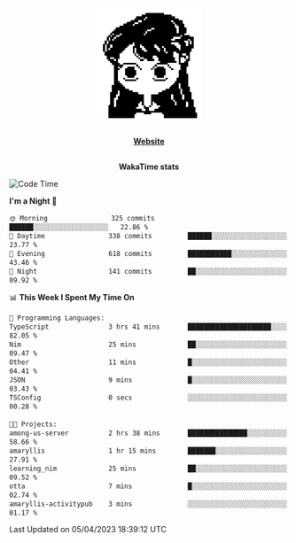 ##

<p align="center">
  <img src="./person.gif" />
</p>

##

<div align="center">
  <p>
    <strong>
    <a href='https://domm.me'>Website</a>
    </strong>
  </p>
</div>

##

<div align="center">
  <p>
    <strong>
    WakaTime stats
    </strong>
  </p>
</div>

<!--START_SECTION:waka-->
![Code Time](http://img.shields.io/badge/Code%20Time-73%20hrs%2037%20mins-blue)

**I'm a Night 🦉** 

```text
🌞 Morning                325 commits         ██████░░░░░░░░░░░░░░░░░░░   22.86 % 
🌆 Daytime                338 commits         ██████░░░░░░░░░░░░░░░░░░░   23.77 % 
🌃 Evening                618 commits         ███████████░░░░░░░░░░░░░░   43.46 % 
🌙 Night                  141 commits         ██░░░░░░░░░░░░░░░░░░░░░░░   09.92 % 
```


📊 **This Week I Spent My Time On** 

```text
💬 Programming Languages: 
TypeScript               3 hrs 41 mins       █████████████████████░░░░   82.05 % 
Nim                      25 mins             ██░░░░░░░░░░░░░░░░░░░░░░░   09.47 % 
Other                    11 mins             █░░░░░░░░░░░░░░░░░░░░░░░░   04.41 % 
JSON                     9 mins              █░░░░░░░░░░░░░░░░░░░░░░░░   03.43 % 
TSConfig                 0 secs              ░░░░░░░░░░░░░░░░░░░░░░░░░   00.28 % 

🐱‍💻 Projects: 
among-us-server          2 hrs 38 mins       ███████████████░░░░░░░░░░   58.66 % 
amaryllis                1 hr 15 mins        ███████░░░░░░░░░░░░░░░░░░   27.91 % 
learning_nim             25 mins             ██░░░░░░░░░░░░░░░░░░░░░░░   09.52 % 
otta                     7 mins              █░░░░░░░░░░░░░░░░░░░░░░░░   02.74 % 
amaryllis-activitypub    3 mins              ░░░░░░░░░░░░░░░░░░░░░░░░░   01.17 % 
```


 Last Updated on 05/04/2023 18:39:12 UTC
<!--END_SECTION:waka-->

